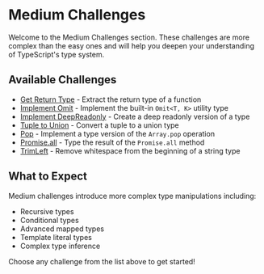 # Medium Challenges

Welcome to the Medium Challenges section. These challenges are more complex than the easy ones and will help you deepen your understanding of TypeScript's type system.

## Available Challenges

- [Get Return Type](./get-return-type.md) - Extract the return type of a function
- [Implement Omit](./implement-omit.md) - Implement the built-in `Omit<T, K>` utility type
- [Implement DeepReadonly](./implement-deepreadonly.md) - Create a deep readonly version of a type
- [Tuple to Union](./tuple-to-union.md) - Convert a tuple to a union type
- [Pop](./implement-pop.md) - Implement a type version of the `Array.pop` operation
- [Promise.all](./implement-promise-all.md) - Type the result of the `Promise.all` method
- [TrimLeft](./implement-trimleft.md) - Remove whitespace from the beginning of a string type

## What to Expect

Medium challenges introduce more complex type manipulations including:

- Recursive types
- Conditional types
- Advanced mapped types
- Template literal types
- Complex type inference

Choose any challenge from the list above to get started!
